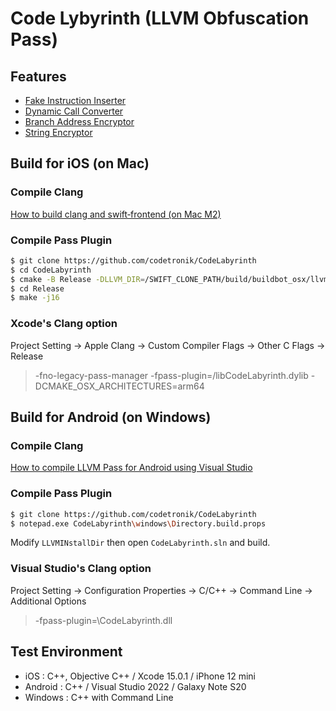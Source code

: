 # Code Lybyrinth (LLVM Obfuscation Pass)


## Features

- [Fake Instruction Inserter](https://github.com/codetronik/CodeLabyrinth/wiki/%5BPASS%5D-Fake-Instruction-Inserter)
- [Dynamic Call Converter](https://github.com/codetronik/CodeLabyrinth/wiki/%5BPASS%5D-Dynamic-Call-Converter)
- [Branch Address Encryptor](https://github.com/codetronik/CodeLabyrinth/wiki/%5BPASS%5D-Branch-Address-Encryptor)
- [String Encryptor](https://github.com/codetronik/CodeLabyrinth/wiki/%5BPASS%5D-String-Encryptor)

## Build for iOS  (on Mac)

### Compile Clang
[How to build clang and swift‐frontend (on Mac M2)](https://github.com/codetronik/CodeLabyrinth/wiki/How-to-build-clang-and-swift%E2%80%90frontend-(on-Mac-M2))

### Compile Pass Plugin
```sh
$ git clone https://github.com/codetronik/CodeLabyrinth
$ cd CodeLabyrinth
$ cmake -B Release -DLLVM_DIR=/SWIFT_CLONE_PATH/build/buildbot_osx/llvm-macosx-arm64/lib/cmake -DCMAKE_OSX_ARCHITECTURES=arm64
$ cd Release
$ make -j16
```

### Xcode's Clang option
Project Setting -> Apple Clang -> Custom Compiler Flags -> Other C Flags -> Release  
> -fno-legacy-pass-manager -fpass-plugin=/libCodeLabyrinth.dylib -DCMAKE_OSX_ARCHITECTURES=arm64

## Build for Android (on Windows)

### Compile Clang
[How to compile LLVM Pass for Android using Visual Studio](https://github.com/codetronik/CodeLabyrinth/wiki/How-to-compile-LLVM-Pass-for-Android-using-Visual-Studio)

### Compile Pass Plugin
```sh
$ git clone https://github.com/codetronik/CodeLabyrinth
$ notepad.exe CodeLabyrinth\windows\Directory.build.props
```
Modify ```LLVMINstallDir``` then open ```CodeLabyrinth.sln``` and build.

### Visual Studio's Clang option
Project Setting -> Configuration Properties -> C/C++ -> Command Line -> Additional Options
> -fpass-plugin=\CodeLabyrinth.dll

## Test Environment
- iOS : C++, Objective C++ / Xcode 15.0.1 / iPhone 12 mini
- Android : C++ / Visual Studio 2022 / Galaxy Note S20
- Windows : C++ with Command Line
